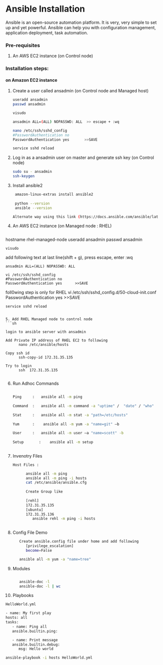 # Ansible Installation

Ansible is an open-source automation platform. It is very, very simple to set up and yet powerful. Ansible can help you with configuration management, application deployment, task automation.

### Pre-requisites

1. An AWS EC2 instance (on Control node)

### Installation steps:
#### on Amazon EC2 instance

   
1. Create a user called ansadmin (on Control node and Managed host)  
   ```sh
   useradd ansadmin
   passwd ansadmin
   
   visudo
   
   ansadmin ALL=(ALL) NOPASSWD: ALL  >> escape + :wq
   
   nano /etc/ssh/sshd_config
   #PasswordAuthentication no
   PasswordAuthentication yes		>>SAVE
   
   service sshd reload

   
2. Log in as a ansadmin user on master and generate ssh key (on Control node)
   ```sh 
   sudo su - ansadmin
   ssh-keygen
   ```
   
3. Install ansible2
   ```sh
	amazon-linux-extras install ansible2
	
	python --version
	ansible --version

   Alternate way using this link (https://docs.ansible.com/ansible/latest/installation_guide/intro_installation.html#installing-and-upgrading-ansible-with-pip)
   ```

4.	An AWS EC2 instance (on Managed node : RHEL)
	```sh
   hostname rhel-managed-node
	useradd ansadmin
	passwd ansadmin
	   
	visudo
	   
   add following text at last line(shift + g), press escape, enter :wq

	ansadmin ALL=(ALL) NOPASSWD: ALL  
	   
	vi /etc/ssh/sshd_config
	#PasswordAuthentication no
	PasswordAuthentication yes		>>SAVE

   foll0wing step is only for RHEL
      vi /etc/ssh/sshd_config.d/50-cloud-init.conf
      PasswordAuthentication yes    >>SAVE
       
	service sshd reload

   ```

5. Add RHEL Managed node to control node
   ```sh

   login to ansible server with ansadmin
      
   Add Private IP address of RHEL EC2 to following
         nano /etc/ansible/hosts

   Copy ssh id
         ssh-copy-id 172.31.35.135

   Try to login
         ssh  172.31.35.135


   ```
6. Run Adhoc Commands
   ```sh
      
   Ping		:	ansible all -m ping
      
   Command	:	ansible all -m command -a "uptime" /  "date" / "who"
      
   Stat		:	ansible all -m stat -a "path=/etc/hosts"
      
   Yum		:	 ansible all -m yum -a "name=git" –b
      
   User		:	ansible all -m user –a "name=scott" -b
      
   Setup	   :	ansible all -m setup  
      

   ```

7. Invenotry Files
   ```sh
   Host Files :

         ansible all -m ping
         ansible all -m ping -i hosts
         cat /etc/ansible/ansible.cfg
            
         Create Group like
         
         [rehl]
         172.31.35.135
         [ubuntu]
         172.31.35.136
            ansible rehl -m ping -i hosts 
      

   ```

8. Config File Demo
   ```sh
      Create ansible.config file under home and add following
         [privilege_escalation]
         become=False

      ansible all -m yum -a "name=tree"


   ```

9. Modules
   ```sh

      ansible-doc -l 
      ansible-doc -l | wc

   ```

10. Playbooks
   ```sh
   HelloWorld.yml

   - name: My first play
   hosts: all
   tasks:
      - name: Ping all
      ansible.builtin.ping:

      - name: Print message
      ansible.builtin.debug:
         msg: Hello world

   ansible-playbook -i hosts HelloWorld.yml
   
   ```
